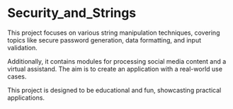 # Security_and_Strings
This project focuses on various string manipulation techniques, covering topics like secure password generation, data formatting, and input validation.

Additionally, it contains modules for processing social media content and a virtual assistand. The aim is to create an application with a real-world use cases.

This project is designed to be educational and fun, showcasting practical applications.
